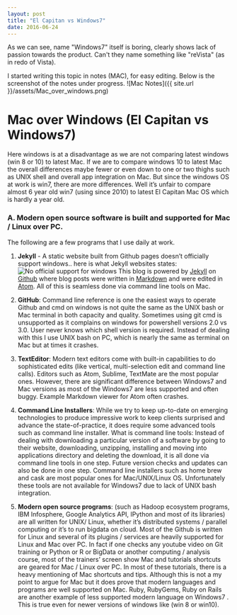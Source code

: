```yaml
---
layout: post
title: "El Capitan vs Windows7"
date: 2016-06-24
---
```


As we can see, name "Windows7" itself is boring, clearly shows lack of passion towards the product. Can't they name something like "reVista" (as in redo of Vista).

I started writing this topic in notes (MAC), for easy editing. Below is the screenshot of the notes under progress.
![Mac Notes]({{ site.url }}/assets/Mac_over_windows.png)

# Mac over Windows (El Capitan vs Windows7)

Here windows is at a disadvantage as we are not comparing latest windows (win 8 or 10) to latest Mac. If we are to compare windows 10 to latest Mac the overall differences maybe fewer or even down to one or two thighs such as UNIX shell and overall app integration on Mac. But since the windows OS at work is win7, there are more differences. Well it’s unfair to compare almost 6 year old win7 (using since 2010) to latest El Capitan Mac OS which is hardly a year old.

### A. Modern open source software is built and supported for Mac / Linux over PC.
The following are a few programs that I use daily at work.

1. **Jekyll** - A static website built from Github pages doesn’t officially support windows.. here is what Jekyll websites states:
![No official support for windows](Jekyll_on_Windows.png) This blog is powered by [Jekyll](http://jekyllrb.com) on [Github](http://github.com) where blog posts were written in [Markdown](https://en.wikipedia.org/wiki/Markdown) and were edited in [Atom](https://atom.io/). All of this is seamless done via command line tools on Mac.

2. **GitHub**: Command line reference is one the easiest ways to operate Github and cmd on windows is not quite the same as the UNIX bash or Mac terminal in both capacity and quality. Sometimes using git cmd is unsupported as it complains on windows for powershell versions 2.0 vs 3.0. User never knows which shell version is required. Instead of dealing with this I use UNIX bash on PC, which is nearly the same as terminal on Mac but at times it crashes.

3. **TextEditor**: Modern text editors come with built-in capabilities to do sophisticated edits (like vertical, multi-selection edit and command line calls). Editors such as Atom, Sublime, TextMate are the most popular ones. However, there are significant difference between Windows7 and Mac versions as most of the Windows7 are less supported and often buggy. Example Markdown viewer for Atom often crashes.

4. **Command Line Installers**: While we try to keep up-to-date on emerging technologies to produce impressive work to keep clients surprised and advance the state-of-practice, it does require some advanced tools such as command line installer. What is command line tools: Instead of dealing with downloading a particular version of a software by going to their website, downloading, unzipping, installing and moving into applications directory and deleting the download, it is all done via command line tools in one step. Future version checks and updates can also be done in one step.  Command line installers such as home brew and cask are most popular ones for Mac/UNIX/Linux OS. Unfortunately these tools are not available for Windows7 due to lack of UNIX bash integration.

5. **Modern open source programs**: (such as  Hadoop ecosystem programs, IBM Infosphere, Google Analytics API, IPython and most of its libraries) are all written for UNIX/ Linux, whether it’s distributed systems / parallel computing or it’s to run bigdata on cloud. Most of the Github is written for Linux and several of its plugins / services are heavily supported for Linux and Mac over PC. In fact if one checks any youtube video on Git training or Python or R or BigData or another computing / analysis course, most of the trainers’ screen show Mac and tutorials shortcuts are geared for Mac / Linux over PC. In most of these tutorials, there is a heavy mentioning of Mac shortcuts and tips. Although this is not a my point to argue for Mac but it does prove that modern languages and programs are well supported on Mac. Ruby, RubyGems, Ruby on Rails are another example of less supported modern language on Windows7 . This is true even for newer versions of windows like (win 8 or win10).

